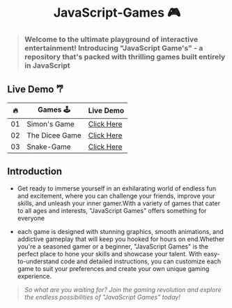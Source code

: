 # <h1 align="center"> JavaScript-Games  🎮 </h1>
> ### <strong>Welcome to the ultimate playground of interactive entertainment! Introducing "JavaScript Game's" - a repository that's packed with thrilling games built entirely in JavaScript</strong>    


<section>

# Live Demo 𐂐

|  🔥  | Games 🕹                                                                                                                 | Live Demo                                                                         |
| :-: | --------------------------------------------------------------------------------------------------------------------------- | --------------------------------------------------------------------------------- |
| 01  | Simon's Game                            | [Click Here](https://jkvishu.github.io/JavaScript-Games/Simon's%20Game/index.html)
| 02  | The Dicee Game                            | [Click Here](https://jkvishu.github.io/JavaScript-Games/The%20Dicee%20Game/index.html)
| 03  | Snake-Game                           | [Click Here](https://jkvishu.github.io/JavaScript-Games/Snake-Game/index.html)

</section>


## Introduction
- <p>Get ready to immerse yourself in an exhilarating world of endless fun and excitement, where you can challenge your friends, improve your skills, and unleash your inner gamer.With a variety of games that cater to all ages and interests, "JavaScript Games" offers something for everyone</p>

- <p>each game is designed with stunning graphics, smooth animations, and addictive gameplay that will keep you hooked for hours on end.Whether you're a seasoned gamer or a beginner, "JavaScript Games" is the perfect place to hone your skills and showcase your talent. With easy-to-understand code and detailed instructions, you can customize each game to suit your preferences and create your own unique gaming experience.</p>



> <em>So what are you waiting for? Join the gaming revolution and explore the endless possibilities of "JavaScript Games" today!</em>
